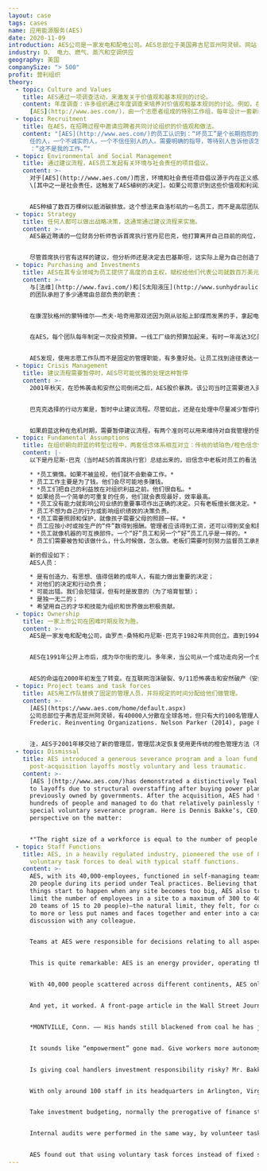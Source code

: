 ```yaml
---
layout: case
tags: cases
name: 应用能源服务(AES)
date: 2020-11-09
introduction: AES公司是一家发电和配电公司。AES总部位于美国弗吉尼亚州阿灵顿。网站：<https://en.wikipedia.org/wiki/AES_Corporation>
industry: D、 电力、燃气、蒸汽和空调供应
geography: 美国
companySize: "> 500"
profit: 营利组织
theory:
  - topic: Culture and Values
    title: AES通过一项调查活动，来激发关于价值观和基本规则的讨论。
    content: 年度调查：许多组织通过年度调查来培养对价值观和基本规则的讨论。例如，在[](http://www.aes.com/)
      [AES](http://www.aes.com/)，由一个志愿者组成的特别工作组，每年设计一套新的问卷调查，并发送给整个组织。每个单元团队都有义务——这是基本规则之一——以自己认为最佳的任何形式，认讨论这些调查结果。
  - topic: Recruitment
    title: 在AES，在招聘过程中邀请应聘者共同讨论组织的价值观和做法。
    content: "[AES](http://www.aes.com/)的员工认识到：“坏员工”是个长期抱怨的人，一个不快乐的人，一个责备别人的人，一个不负责\
      任的人，一个不诚实的人，一个不信任别人的人。需要明确的指导，等待别人告诉他该怎么做，就是个差劲的员工。个不灵活的人，就是个差劲的员工。他们经常会说\
      ：“这不是我的工作。”"
  - topic: Environmental and Social Management
    title: 通过建议流程，AES员工发起有关环境与社会责任的项目倡议。
    content: >-
      对于[AES](http://www.aes.com/)而言，环境和社会责任项目倡议源于内在正义感。以下是AES在向公众发行股票时，向美国证券交易委员会（SEC）提交的一份公开文件中的表述：“AES的一个重要因素是对四大‘共享’价值观的承诺^
      \[其中之一是社会责任，这触发了AES植树的决定]。如果公司意识到这些价值观和利润之间存在冲突，将努力坚持自己的价值观，即使这样做可能会导致利润减少或失去机会。此外，公司寻求坚持这些价值观，并不是为了取得经济成功，而是因为坚持本身，就是一个值得追求的目标。”


      AES种植了数百万棵树以抵消碳排放。这个想法来自洛杉矶的一名员工，而不是高层团队。起初没有预算。她通过建议流程，为AES需要投入到植树上的资金找到了赞助。^\[Source: Laloux, Frederic. Reinventing Organizations. Nelson Parker (2014), pages 160-172]
  - topic: Strategy
    title: 任何人都可以做出战略决策，这通常通过建议流程来实施。
    content: >-
      AES最近聘请的一位财务分析师告诉首席执行官丹尼巴克，他打算离开自己目前的岗位，回到自己的祖国巴基斯坦，代表AES研究那里的发电领域的机会。巴克对此表示怀疑，他说，尽管几年前美国国务院鼓励我们向巴基斯坦扩展业务，但由于担心那里腐败严重，我们拒绝了这个建议。


      尽管首席执行官有这样的建议，但分析师还是决定去巴基斯坦，这实际上是为自己创造了一个新的职位。他成了业务开发人员，并保留以前的工资。六个月后，他邀请巴克到巴基斯坦会见总理。两年半后，一座耗资7亿美元的发电厂开始运转。^\[ Laloux, Frederic (2014-02-09). Reinventing Organizations: A Guide to Creating Organizations Inspired by the Next Stage of Human Consciousness (Kindle Locations 2245-2254). Nelson Parker. Kindle Edition.]
  - topic: Purchasing and Investments
    title: AES在其专业领域为员工提供了高度的自主权，赋权给他们代表公司就数百万美元的工厂投资出去谈判。跨学科志愿工作队由总部少数具有相关专业知识的人员共同支撑，负责进行预算规划和审计。
    content: >-
      与[法维](http://www.favi.com/)和[S太阳液压](http://www.sunhydraulics/)类似，[AES](http://www.ase.com/)的基层团队，负责进行与日常运营所有方面相关的决策，包括投资相关预算、招聘、培训、评估、薪酬、资本支出和采购，以及长期战略和慈善捐赠。[AES公司](http://www.ase.com/)是一家能源供应商，经营火力和水力发电厂以及电网。这种设备对许多人和企业的生活至关重要。《华尔街日报》的记者亚历克斯•马克尔斯撰写的头版文章，用一个故事说明了[AES](http://www.ase.com/)
      的团队承担了多少通常由总部负责的职责：


      在康涅狄格州的蒙特维尔——杰夫·哈奇用那双还因为刚从驳船上卸煤而发黑的手，拿起电话，给他最喜欢的经纪人打过去。“30天1000万元，你能给我什么样的利率？他问这位经办国库券的代理人。“只有6.09？但我刚从大通那里得到6.13。”在另一个房间里，乔·奥多正在跟摩根大通交涉。“6.15，30天？”奥多先生证实说，自己只是AES公司发电厂的维修技术员。奥多和哈奇是一个管理着3300万美元工厂投资基金的特别小组的成员。然后，他们很快在与合伙人进行磋商之后，达成了那笔交易。…这听起来像是疯狂“授权”。在他们的专长领域给予员工更多的自主权？当然。打开员工权限的禁忌？也许。但是，如果把企业财务决策权交给那些集体借款经历只包括“抵押贷款、两辆车贷款和一些还清信用卡债务”的员工，又有什么好处呢？“有很多好处。”艾斯说。……该公司首席执行官、创始人之一丹尼斯•W•巴克认为：“成员的责任感越强，公司经营状况就越有可能得到逐步改善。”。“更重要的是，”他说，“这会让工作变得更有趣。”让煤炭管理者承担投资责任有风险吗？巴克先生认为没有风险。他指出，蒙特维尔的志愿者团队中有一名财务顾问，成员志愿者的投资选择范围被专家指导在很窄范围内。他们并不完全是在购买衍生品。首席执行官喜欢这种做法，是因为“成员被这种经历改变了。他们对企业的各个方面都有了更多的了解，他们对公司的感觉，永远不会是原来的样子。” ^\[Alex Markels, "Blank Check," The Wall Street Journal, April 9, 1998)]


      在AES，每个团队每年制定一次投资预算。一线工厂级的预算加起来，有时一年高达3亿美元。当基层团队对自己制定的工厂综合预算感到满意后，就交给预算工作组，跟所有其他工厂的预算一起，接受内容审查。该工作组将提出变更和改进建议（但无权强制实施变更）。该工作队的工作人员有些是来自总部的具有相关专业知识的人，但主要成员是来自基层团队的各种背景的成员——在这个工作组内，一名保安可以坐在一名技术人员和一名工程师的旁边。内部审计也以同样的方式，由志愿工作队进行：每个工厂预算都接受其他兄弟工厂同事的审计。


      AES发现，使用志愿工作队而不是固定的管理职能，有多重好处。让员工找到途径表达一些，在自己主要岗位角色上用不到的一些额外才能和天赋。当他们看到自己真正拥有了塑造公司的权力时，就会产生真正的主人翁意识和责任感。创始人丹尼斯·巴克克还坚持认为：这些特别工作组也是强大的学习机构。在任何时候，都会有成千上万的成员加入工作队，从更有经验的同事那里学习技术和领导技能。这是一种现代形式的大规模学徒制度。任何课堂培训都无法提供志愿工作队日复一日的学习量。^\[Laloux, Frederic. Reinventing Organizations. Nelson Parker (2014), page 88 and following]
  - topic: Crisis Management
    title: 建议流程需要暂停时，AES尽可能优雅的处理这种暂停
    content: >-
      2001年秋天，在恐怖袭击和安然公司倒闭之后，AES股价暴跌。该公司当时正需要进入资本市场，寻求对其高负债水平的弥补，但却发现资本市场突然关闭了。为了防止破产，必须采取迅速而艰难的行动。一个关键的问题是：为了筹集必要的资金，需要出售多少个发电厂，出售哪些发电厂？由于四万人分布在世界各地，首席执行官丹尼斯•巴克克很难像法维的佐布里斯特那样，站在肥皂盒上，召集所有人征求建议。问题是如此复杂，以至于他也不能像在布尔佐格的乔斯德布洛克那样，简单地发一篇博文，给出两个备选方案。


      巴克克选择的行动方案是，暂时中止建议流程。尽管如此，还是在处理中尽量减少暂停行动，给自我管理模式带来信任下降的风险。他没有与管理团队闭门制定计划；而是公开宣布，将在有限的时间内，针对有限的决策，制定一些自上而下（不遵循建议流程的）重要决策。并保证建议流程对此外的所有其他决策继续有效。为了调查最佳的行动方案并做出艰难的决定，贝克任命比尔·卢拉斯基负责决策，他是一位年轻而杰出的总法律顾问。卢拉斯基既不被视为最高级的领导人之一，也不被视为未来寻求领导地位的人。发出的信号很清楚：该组织的高级领导人，并不希望行使更多的权力。自上而下的决策，也是由一个对权力没有渴望的人来处理，而且明确保证这个举措是暂时的。


      如果蔚蓝这种在危机时期，需要暂停建议流程，有两个准则可以用来维持对自我管理的信任：对（不通过建议流程的）自上而下决策的范围和时间框架定义充分的透明度，并任命一个、在危机结束后不会被怀疑继续行使这种独裁权力的人，来作出决策。
  - topic: Fundamental Assumptions
    title: 在组织朝向蔚蓝的转型过程中，两套信念体系相互对立：传统的琥珀色/橙色信念体系和新的这套合理的自我管理运作方式。与同事们共同将那些传统信念明确的识别出来，这能带来非常强大和有力的效果。
    content: |-
      以下是丹尼斯·巴克（当时AES的首席执行官）总结出来的，旧信念中老板对员工的看法：

      * *员工懒惰。如果不被监视，他们就不会勤奋工作。*
      * 员工工作主要是为了钱。他们会尽可能地多赚钱。
      * *员工们把自己的利益放在对组织利益之前。他们很自私。*
      * 如果给员一个简单的可重复的任务，他们就会表现最好，效率最高。
      * *员工没有能力就影响公司业绩的重要事项作出正确的决定。只有老板擅长做决定。*
      * 员工不想为自己的行为或影响组织绩效的决策负责。
      * *员工需要照顾和保护，就像孩子需要父母的照顾一样。*
      * 员工应按小时或按生产的“件”数得到报酬。管理者应该得到工资，还可以得到奖金和股票。
      * *员工就像机器的可互换部件。一个“好”员工和另一个“好”员工几乎是一样的。*
      * 员工们需要被告知该做什么，什么时候做，怎么做。老板们需要时刻努力监督员工承担责任。

      新的假设如下：
      AES人员：

      * 是有创造力、有思想、值得信赖的成年人，有能力做出重要的决定；
      * 对他们的决定和行动负责；
      * 可能出错。我们会犯错误，但有时是故意的（为了培育智慧）；
      * 是独一无二的；
      * 希望用自己的才华和技能为组织和世界做出积极贡献。
  - topic: Ownership
    title: 一家上市公司在困难时期反败为胜。
    content: >-
      AES是一家发电和配电公司，由罗杰·桑特和丹尼斯·巴克于1982年共同创立。直到1994年，在首席执行官桑特的领导，加上巴克的掌舵下，桑特从一家两人公司成长为全球能源生产商，在全球30多个国家的工厂雇用了4万名员工。


      AES在1991年公开上市后，成为华尔街的宠儿。多年来，当公司从一个成功走向另一个成功时，董事会成员都支持AES从根本上分散和基于信任的自我管理决策。然而，正如巴克评论的那样，“大多数董事会成员喜欢AES方法，主要是因为他们认为这个模式推高了股价，而不是因为这是经营一个组织的‘正确’方式。”


      AES的命运在2000年初发生了转变。在互联网泡沫破裂、9/11恐怖袭击和安然破产（安然破产在能源投资者中引起了近乎恐慌的波动）之后，AES的股价曾在70美元的高点跌至5美元。AES早前决定的投资方向，是在现货市场销售电力的“零售工厂”，而不是基于长期合同，并用债务为其大部分增长提供资金，这无疑是造成其资金困难的原因。然而，这些决定不能仅仅归因于运用了蔚蓝模式的分散决策机制，因为这些决策也一直在董事会一级得到讨论和同意。尽管如此，董事会成员中还是充满了恐惧，他们大大加强了监督，包括聘请律师和顾问以及联合首席执行官，并要求巴克尔执行董事会的指示。在令人沮丧的九个月之后，巴克离开了公司，于是董事会终于将AES回退转变为传统的橙色管理模式。^\[Laloux, Frederic. Reinventing Organizations. Nelson Parker (2014), pages 253-254]
  - topic: Project teams and task forces
    title: AES用工作队替换了固定的管理人员，并将规定的时间分配给他们做管理。
    content: >-
      [AES](https://www.aes.com/home/default.aspx)
      公司总部位于弗吉尼亚州阿灵顿，有40000人分散在全球各地，但只有大约100名管理人员。没有中央维修或安全部门，没有采购，没有人力资源，没有内部审计部门。该公司提出了“80-20法则”：在AES工作的每个人，从清洁人员到工程师，平均80%的时间都要花在自己的主要岗位角色上，同时要拿出20%事件，用在公司内现存的一个或多个工作队任务中，为其他人服务。^\[Laloux,
      Frederic. Reinventing Organizations. Nelson Parker (2014), page 89].


      注，AES于2001年移交给了新的管理层，管理层决定恢复使用更传统的橙色管理方法（不再蔚蓝）。
  - topic: Dismissal
    title: AES introduced a generous severance program and a loan fund to make
      post-acquisition layoffs mostly voluntary and less traumatic.
    content: >-
      [AES ](http://www.aes.com/)has demonstrated a distinctively Teal approach
      to layoffs due to structural overstaffing after buying power plants
      previously owned by governments. After the acquisition, AES had to lay off
      hundreds of people and managed to do that relatively painlessly through a
      special voluntary severance program. Here is Dennis Bakke‘s, CEO,
      perspective on the matter:


      *"The right size of a workforce is equal to the number of people needed to make the workplace fun. Having too many employees demoralizes colleagues and causes turf battles. A very astute AES plant manager in Northern Ireland told me that arguments over turf are good indicators that the facility has too many people. No one worries about who does what when there is enough work to go around. My belief that business should not carry unneeded employees does not mean that they should be given pink slips and hustled out the door. Departing employees need time to make the transitions to new work. Organizations should be generous with severance arrangements. We encountered overstaffing almost every time we made an acquisition. One of the first things we did after acquiring a business was to set up a generous and voluntary severance program. Only rarely were individuals asked to leave. In Panama, AES created a loan fund for employees who took the severance package. A year later, I traveled to a celebration lunch with former employees who had left the company. Seventy-one new businesses had been started by these former employees, most of whom tapped the AES loan fund. Even with generous voluntary severance arrangements, the changeover from a company you know to one you don’t can be traumatic. I strongly believe that these difficult transitions are a necessary evil that forces employees and organizations to adjust to a dynamic world. Part of the joy of work is learning new roles and taking on new responsibilities. Job security is attractive gift wrapping, but seldom is there anything of lasting value inside.*"^\[Source: Laloux, Frederic. Reinventing Organizations. Nelson Parker (2014), pages 187-188]
  - topic: Staff Functions
    title: AES, in a heavily regulated industry, pioneered the use of 80/20
      voluntary task forces to deal with typical staff functions.
    content: >-
      AES, with its 40,000-employees, functioned in self-managing teams of 15 to
      20 people during its period under Teal practices. Believing that bad
      things start to happen when any site becomes too big, AES also tried to
      limit the number of employees in a site to a maximum of 300 to 400 (15 to
      20 teams of 15 to 20 people)―the natural limit, they felt, for colleagues
      to more or less put names and faces together and enter into a casual
      discussion with any colleague.


      Teams at AES were responsible for decisions relating to all aspects of day-to-day operations: budgets, workload, safety, schedules, maintenance, hiring and firing, working hours, training, evaluations, compensation, capital expenditures, purchasing, and quality control, as well as long-term strategy, charitable giving, and community relations.


      This is quite remarkable: AES is an energy provider, operating thermal and hydroelectric power plants as well as electrical grids. This equipment is absolutely central to the lives of many people and businesses. Operating problems can lead to disastrous blackouts, and accidents to the loss of many human lives. And yet millions of customers throughout the world were supplied with energy produced by self-governing teams responsible for such crucial matters as safety and maintenance.


      With 40,000 people scattered across different continents, AES only had about 100 people working at headquarters in Arlington―hardly a number that could claim to control what was happening in faraway places like Cameroon, Colombia, or the Czech Republic.


      And yet, it worked. A front-page article in the Wall Street Journal illustrates with a story how far teams at AES went with taking on responsibilities typically handled by headquarters:


      *MONTVILLE, Conn. –– His hands still blackened from coal he has just unloaded from a barge, Jeff Hatch picks up the phone and calls his favorite broker. “What kind of rate can you give me for $10 million at 30 days?” he asks the agent, who handles Treasury bills. “Only 6.09? But I just got a 6.13 quote from Chase.” In another room, Joe Oddo is working on J.P. Morgan & Co. “6.15 at 30 days?” confirms Mr. Oddo, a maintenance technician at AES Corp.’s power plant here. “I’ll get right back to you.” Members of an ad hoc team that manages a $33 million plant investment fund, Messrs. Oddo and Hatch quickly confer with their associates, then close the deal. …*


      It sounds like “empowerment” gone mad. Give workers more autonomy in their area of expertise? Sure. Open the books to employee purview? Perhaps. But what good could possibly come from handing corporate finance duties to workers whose collective borrowing experience totals a mortgage, two car loans, and some paid-off credit-card debt? Plenty of good, says AES. … “The more you increase individual responsibility, the better the chances for incremental improvements in operations,” argues Dennis W. Bakke, the company’s chief executive and one of its founders. … “And more importantly” he says “it makes work a lot more fun.”


      Is giving coal handlers investment responsibility risky? Mr. Bakke thinks not. He notes that the volunteer team in Montville does have a financial adviser, and they work within a narrow range of investment choices. They aren’t exactly buying derivatives. What the CEO likes about the arrangement is that “they’re changed people by this experience. They’ve learned so much about the total aspect of the business, they’ll never be the same.”


      With only around 100 staff in its headquarters in Arlington, Virginia, AES had no central maintenance or safety departments, no purchasing, no HR, and no internal audit departments. In a smaller company, when an issue arises in one of these areas, people can simply call a meeting, or delegate a specific coordinating role to a colleague. At AES, with 40,000 people scattered around the globe, that was no longer feasible. The company came up with the “80-20 rule”: every person working at AES, from cleaning staff to engineer, was expected to spend on average 80 percent of their time on their primary role and make themselves available for the other 20 percent in one or more of the many task forces that existed around the company.


      Take investment budgeting, normally the prerogative of finance staff at headquarters. At AES, everything happened in the field; every team established its investment budget once a year. Investment budgets would be added up at the plant level, sometimes running as high as $300 million in a year. When teams were satisfied with the consolidated budget for the plant, it was reviewed, together with those from all other plants, by a budget task force that would suggest possible changes and improvements (but didn’t have power to enforce changes). That task force was staffed with a few people from headquarters with relevant expertise, but predominantly with people from local units with all sorts of backgrounds―a security guard could sit next to a technician and an engineer.


      Internal audits were performed in the same way, by volunteer task forces: each plant would be audited by colleagues from other plants. Task forces were put in place for topics as diverse as compensation, community service, environmental work, and corporate values.


      AES found out that using voluntary task forces instead of fixed staff functions has multiple benefits. Employees find avenues to express talents and gifts that their primary role might not call for. They develop a true sense of ownership and responsibility when they see they have real power to shape their company. Dennis Bakke insists on another point: these task forces are formidable learning institutions. At any point in time, thousands of people would be involved in task forces, picking up technical and leadership skills from more experienced colleagues. It’s a modern-day form of apprenticeship, scaled to a massive level. No classroom training could ever provide the amount of learning that was taking place day in and day out in the voluntary task forces.^[Alex Markels, “Blank Check,” The Wall Street Journal, April 9, 1998.]
---
```

